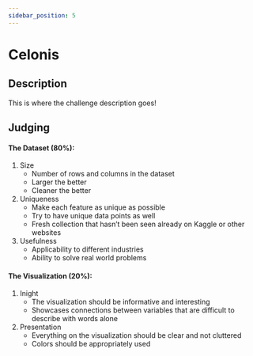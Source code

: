 ```yaml
---
sidebar_position: 5
---
```


# Celonis

## Description

This is where the challenge description goes!

## Judging

#### The Dataset (80%):
1. Size
   * Number of rows and columns in the dataset
   * Larger the better
   * Cleaner the better
2. Uniqueness
   * Make each feature as unique as possible
   * Try to have unique data points as well
   * Fresh collection that hasn’t been seen already on Kaggle or other websites
3. Usefulness
   * Applicability to different industries
   * Ability to solve real world problems


#### The Visualization (20%):
1. Inight
   * The visualization should be informative and interesting
   * Showcases connections between variables that are difficult to describe with words alone
2. Presentation
   * Everything on the visualization should be clear and not cluttered
   * Colors should be appropriately used
